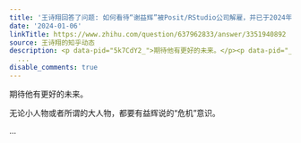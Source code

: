 ```yaml
---
title: '王诗翔回答了问题: 如何看待“谢益辉”被Posit/RStudio公司解雇，并已于2024年1月1日离职？'
date: '2024-01-06'
linkTitle: https://www.zhihu.com/question/637962833/answer/3351940892
source: 王诗翔的知乎动态
description: <p data-pid="5k7CdY2_">期待他有更好的未来。</p><p data-pid="_NhckPMt">无论小人物或者所谓的大人物，都要有益辉说的“危机”意识。</p>
  ...
disable_comments: true
---
```

<p data-pid="5k7CdY2_">期待他有更好的未来。</p><p data-pid="_NhckPMt">无论小人物或者所谓的大人物，都要有益辉说的“危机”意识。</p> ...